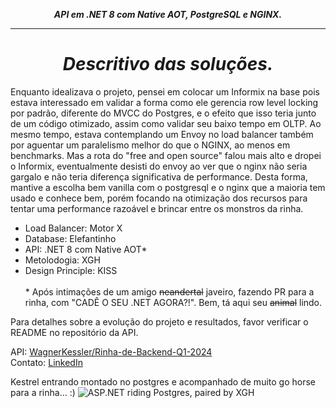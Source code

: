 **<center><i>API em .NET 8 com Native AOT, PostgreSQL e NGINX.</i></center>**

---
**<center><i>Descritivo das soluções.</i></center>**
==============================
Enquanto idealizava o projeto, pensei em colocar um Informix na base pois estava interessado em validar a forma como ele gerencia row level locking por padrão, diferente do MVCC do Postgres, e o efeito que isso teria junto de um código otimizado, assim como validar seu baixo tempo em OLTP. Ao mesmo tempo, estava contemplando um Envoy no load balancer também por aguentar um paralelismo melhor do que o NGINX, ao menos em benchmarks. Mas a rota do "free and open source" falou mais alto e dropei o Informix, eventualmente desisti do envoy ao ver que o nginx não seria gargalo e não teria diferença significativa de performance. Desta forma, mantive a escolha bem vanilla com o postgresql e o nginx que a maioria tem usado e conhece bem, porém focando na otimização dos recursos para tentar uma performance razoável e brincar entre os monstros da rinha. 

- Load Balancer: Motor X
- Database: Elefantinho
- API: .NET 8 com Native AOT* 
- Metolodogia: XGH
- Design Principle: KISS
<br><br>
\* Após intimações de um amigo ~~neandertal~~ javeiro, fazendo PR para a rinha, com "CADÊ O SEU .NET AGORA?!". Bem, tá aqui seu ~~animal~~ lindo.

Para detalhes sobre a evolução do projeto e resultados, favor verificar o README no repositório da API.

API: [WagnerKessler/Rinha-de-Backend-Q1-2024](https://github.com/WagnerKessler/Rinha-de-Backend-Q1-2024)
<br>
Contato: [LinkedIn](https://linkedin.com/in/wkstumpf)

Kestrel entrando montado no postgres e acompanhado de muito go horse para a rinha... :)
![ASP.NET riding Postgres, paired by XGH](https://th.bing.com/th/id/OIG2.bRohJEk0k3Ex8OF4Fp5O)
